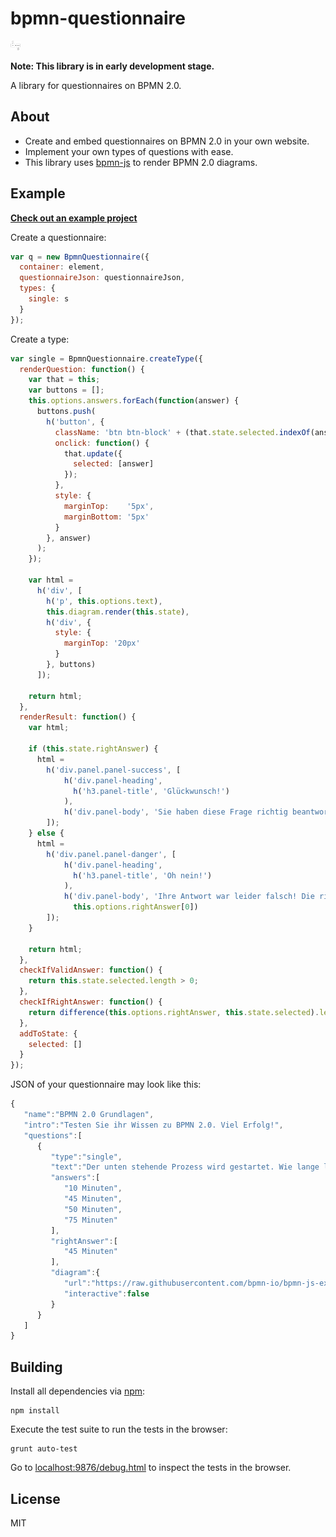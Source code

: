 # bpmn-questionnaire

<img style="height: 15px" src="/resources/img/logo.png">

__Note: This library is in early development stage.__

A library for questionnaires on BPMN 2.0.

## About

* Create and embed questionnaires on BPMN 2.0 in your own website. 
* Implement your own types of questions with ease.
* This library uses [bpmn-js](https://github.com/bpmn-io/bpmn-js) to render BPMN 2.0 diagrams. 


## Example

[__Check out an example project__](https://github.com/PHILIPPFROMME/bpmn-questionnaire-example)

Create a questionnaire:

```javascript
var q = new BpmnQuestionnaire({
  container: element,
  questionnaireJson: questionnaireJson,
  types: {
    single: s
  }
});
```

Create a type:

```javascript
var single = BpmnQuestionnaire.createType({
  renderQuestion: function() {
    var that = this;
    var buttons = [];
    this.options.answers.forEach(function(answer) {
      buttons.push(
        h('button', {
          className: 'btn btn-block' + (that.state.selected.indexOf(answer) !== -1 ? ' btn-success' : ''), 
          onclick: function() {
            that.update({
              selected: [answer]
            });
          },
          style: {
            marginTop:    '5px',
            marginBottom: '5px'
          }
        }, answer)
      );
    });

    var html = 
      h('div', [
        h('p', this.options.text),
        this.diagram.render(this.state),
        h('div', {
          style: {
            marginTop: '20px'
          }
        }, buttons)
      ]);

    return html;
  },
  renderResult: function() {
    var html;

    if (this.state.rightAnswer) {
      html = 
        h('div.panel.panel-success', [
            h('div.panel-heading',
              h('h3.panel-title', 'Glückwunsch!')
            ),
            h('div.panel-body', 'Sie haben diese Frage richtig beantwortet!')
        ]);
    } else {
      html =
        h('div.panel.panel-danger', [
            h('div.panel-heading',
              h('h3.panel-title', 'Oh nein!')
            ),
            h('div.panel-body', 'Ihre Antwort war leider falsch! Die richtige Antwort lautet: ' +
              this.options.rightAnswer[0])
        ]);
    }

    return html;
  },
  checkIfValidAnswer: function() {
    return this.state.selected.length > 0;
  },
  checkIfRightAnswer: function() {
    return difference(this.options.rightAnswer, this.state.selected).length < 1;
  },
  addToState: {
    selected: []
  }
});
```

JSON of your questionnaire may look like this:

```javascript
{  
   "name":"BPMN 2.0 Grundlagen",
   "intro":"Testen Sie ihr Wissen zu BPMN 2.0. Viel Erfolg!",
   "questions":[  
      {  
         "type":"single",
         "text":"Der unten stehende Prozess wird gestartet. Wie lange lebt die Prozessinstanz?",
         "answers":[  
            "10 Minuten",
            "45 Minuten",
            "50 Minuten",
            "75 Minuten"
         ],
         "rightAnswer":[  
            "45 Minuten"
         ],
         "diagram":{  
            "url":"https://raw.githubusercontent.com/bpmn-io/bpmn-js-examples/master/simple-bower/resources/pizza-collaboration.bpmn",
            "interactive":false
         }
      }
   ]
}
```

## Building

Install all dependencies via [npm](https://npmjs.org):

```
npm install
```

Execute the test suite to run the tests in the browser:

```
grunt auto-test
```

Go to [localhost:9876/debug.html](http://localhost:9876/debug.html) to inspect the tests in the browser.

## License

MIT
